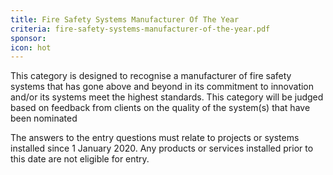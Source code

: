 ```yaml
---
title: Fire Safety Systems Manufacturer Of The Year
criteria: fire-safety-systems-manufacturer-of-the-year.pdf
sponsor: 
icon: hot
---
```

This category is designed to recognise a manufacturer of fire safety systems that has gone above and beyond in its commitment to innovation and/or its systems meet the highest standards. This category will be judged based on feedback from clients on the quality of the system(s) that have been nominated

The answers to the entry questions must relate to projects or systems installed since 1 January 2020. Any products or services installed prior to this date are not eligible for entry.